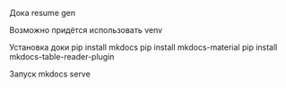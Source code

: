 Дока resume gen


Возможно придётся использовать venv

Установка доки
pip install mkdocs
pip install mkdocs-material
pip install mkdocs-table-reader-plugin

Запуск
mkdocs serve